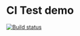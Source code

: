 # CI Test demo

[![Build status](https://ci.appveyor.com/api/projects/status/c1k6ge4ihu8iv3gk?svg=true)](https://ci.appveyor.com/project/vadim010975/matchers)